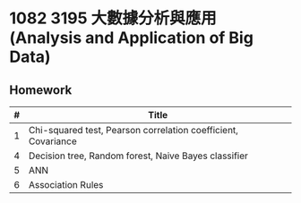 # 1082 3195 大數據分析與應用 (Analysis and Application of Big Data)

## Homework

| #    | Title                                                        |
| ---- | ------------------------------------------------------------ |
| 1    | Chi-squared test, Pearson correlation coefficient, Covariance |
| 4    | Decision tree, Random forest, Naive Bayes classifier         |
| 5    | ANN                                                          |
| 6    | Association Rules                                            |

